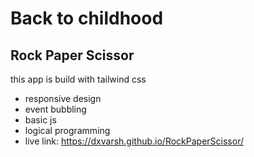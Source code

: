 # Back to childhood
## Rock Paper Scissor
this app is build with tailwind css
- responsive design
- event bubbling
- basic js
- logical programming
- live link: https://dxvarsh.github.io/RockPaperScissor/
